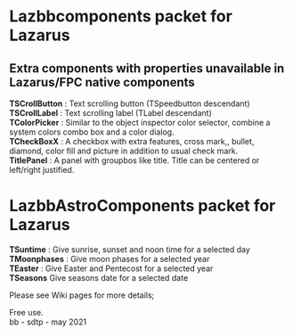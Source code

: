 # Lazbbcomponents packet for Lazarus

## Extra components with properties unavailable in Lazarus/FPC native components

__TSCrollButton__ : Text scrolling button (TSpeedbutton descendant)<br>
__TSCrollLabel__ : Text scrolling label (TLabel descendant)<br>
__TColorPicker__ : Similar to the object inspector color selector, combine a system colors combo box and a color dialog.<br>
__TCheckBoxX__ : A checkbox with extra features, cross mark,, bullet, diamond, color fill and picture in addition to usual check mark.<br>
__TitlePanel__ : A panel with groupbos like title. Title can be centered or left/right justified.

# LazbbAstroComponents packet for Lazarus

__TSuntime__ : Give sunrise, sunset and noon time for a selected day<br>
__TMoonphases__ : Give moon phases for a selected year<br>
__TEaster__ : Give Easter and Pentecost for a selected year<br>
__TSeasons__ Give seasons date for a selected date

Please see Wiki pages for more details;

Free use.<br>
bb - sdtp - may 2021

